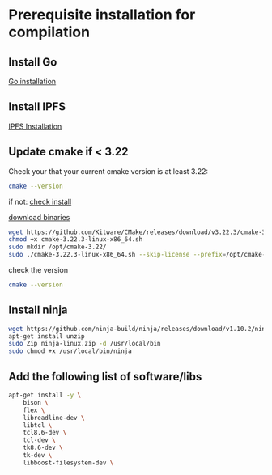 # Prerequisite installation for compilation


## Install Go

[Go installation](https://go.dev/dl/)

## Install IPFS

[IPFS Installation](https://docs.ipfs.io/install/)

## Update cmake  if < 3.22

Check your that your current cmake version is at least 3.22:
```sh
cmake --version
```
if not:
[check install](https://cmake.org/install/)

[download binaries](https://cmake.org/download/)

```sh
wget https://github.com/Kitware/CMake/releases/download/v3.22.3/cmake-3.22.3-linux-x86_64.sh
chmod +x cmake-3.22.3-linux-x86_64.sh
sudo mkdir /opt/cmake-3.22/
sudo ./cmake-3.22.3-linux-x86_64.sh --skip-license --prefix=/opt/cmake-3.22/
```

check the version
```sh
cmake --version
```
## Install ninja

```sh
wget https://github.com/ninja-build/ninja/releases/download/v1.10.2/ninja-linux.zip
apt-get install unzip
sudo Zip ninja-linux.zip -d /usr/local/bin
sudo chmod +x /usr/local/bin/ninja
```
## Add the following list of software/libs

```sh
apt-get install -y \
    bison \
    flex \
    libreadline-dev \
    libtcl \
    tcl8.6-dev \
    tcl-dev \
    tk8.6-dev \
    tk-dev \
    libboost-filesystem-dev \
```

